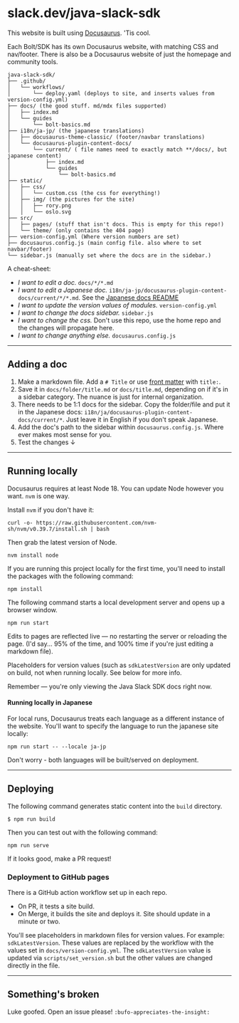 # slack.dev/java-slack-sdk

This website is built using [Docusaurus](https://docusaurus.io/). 'Tis cool.

Each Bolt/SDK has its own Docusaurus website, with matching CSS and nav/footer. There is also be a Docusaurus website of just the homepage and community tools. 

```
java-slack-sdk/
├── .github/
│   └── workflows/
│       └── deploy.yaml (deploys to site, and inserts values from version-config.yml)
├── docs/ (the good stuff. md/mdx files supported)
│   ├── index.md
│   └── guides
│       └── bolt-basics.md
├── i18n/ja-jp/ (the japanese translations)
│   ├── docusaurus-theme-classic/ (footer/navbar translations)
│   └── docusaurus-plugin-content-docs/
│       └── current/ ( file names need to exactly match **/docs/, but japanese content)
│           ├── index.md
│           └── guides
│               └── bolt-basics.md
├── static/
│   ├── css/
│   │   └── custom.css (the css for everything!)
│   ├── img/ (the pictures for the site)
│   │   ├── rory.png 
│   │   └── oslo.svg  
├── src/
│   ├── pages/ (stuff that isn't docs. This is empty for this repo!)
│   └── theme/ (only contains the 404 page)
├── version-config.yml (Where version numbers are set)
├── docusaurus.config.js (main config file. also where to set navbar/footer)
└── sidebar.js (manually set where the docs are in the sidebar.)
```

A cheat-sheet:
* _I want to edit a doc._ `docs/*/*.md`
* _I want to edit a Japanese doc._ `i18n/ja-jp/docusaurus-plugin-content-docs/current/*/*.md`. See the [Japanese docs README](https://github.com/slackapi/java-slack-sdk/blob/master/docs/i18n/ja-jp/README.md)
* _I want to update the version values of modules._ `version-config.yml`
* _I want to change the docs sidebar._ `sidebar.js`
* _I want to change the css._ Don't use this repo, use the home repo and the changes will propagate here.
* _I want to change anything else._ `docusaurus.config.js`

----

## Adding a doc

1. Make a markdown file. Add a `# Title` or use [front matter](https://docusaurus.io/docs/next/create-doc) with `title:`. 
2. Save it in `docs/folder/title.md` or `docs/title.md`, depending on if it's in a sidebar category. The nuance is just for internal organization.
3. There needs to be 1:1 docs for the sidebar. Copy the folder/file and put it in the Japanese docs: `i18n/ja/docusaurus-plugin-content-docs/current/*`. Just leave it in English if you don't speak Japanese. 
4. Add the doc's path to the sidebar within `docusaurus.config.js`. Where ever makes most sense for you.
5. Test the changes ↓

---

## Running locally

Docusaurus requires at least Node 18. You can update Node however you want. `nvm` is one way. 

Install `nvm` if you don't have it:

```
curl -o- https://raw.githubusercontent.com/nvm-sh/nvm/v0.39.7/install.sh | bash
```

Then grab the latest version of Node.

```
nvm install node
```


If you are running this project locally for the first time, you'll need to install the packages with the following command:

```
npm install
```

The following command starts a local development server and opens up a browser window. 

```
npm run start
```

Edits to pages are reflected live — no restarting the server or reloading the page. (I'd say... 95% of the time, and 100% time if you're just editing a markdown file).

Placeholders for version values (such as `sdkLatestVersion` are only updated on build, not when running locally. See below for more info. 

Remember — you're only viewing the Java Slack SDK docs right now.

#### Running locally in Japanese

For local runs, Docusaurus treats each language as a different instance of the website. You'll want to specify the language to run the japanese site locally:

```
npm run start -- --locale ja-jp
```

Don't worry - both languages will be built/served on deployment. 

---

## Deploying

The following command generates static content into the `build` directory. 

```
$ npm run build
```

Then you can test out with the following command: 

```
npm run serve
```

If it looks good, make a PR request!

### Deployment to GitHub pages

There is a GitHub action workflow set up in each repo. 

* On PR, it tests a site build.
* On Merge, it builds the site and deploys it. Site should update in a minute or two.

You'll see placeholders in markdown files for version values. For example: `sdkLatestVersion`. These values are replaced by the workflow with the values set in `docs/version-config.yml`. The `sdkLatestVersion` value is updated via `scripts/set_version.sh` but the other values are changed directly in the file. 

---

## Something's broken

Luke goofed. Open an issue please! `:bufo-appreciates-the-insight:`